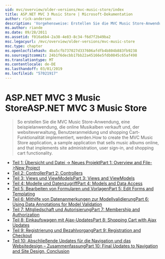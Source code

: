 ```yaml
---
uid: mvc/overview/older-versions/mvc-music-store/index
title: ASP.NET MVC 3 Music Store | Microsoft-Dokumentation
author: rick-anderson
description: 'Vorgehensweise: Erstellen Sie die MVC Music Store-Anwendung, eine beispielanwendung, die online Musikalben verkauft und websiteverwaltung Benutzeranmeldung, implementiert, eine...'
ms.author: riande
ms.date: 09/28/2011
ms.assetid: f016a6b4-2a38-4e83-8c34-f6d7f2b49ba2
msc.legacyurl: /mvc/overview/older-versions/mvc-music-store
msc.type: chapter
ms.openlocfilehash: 4ba5cfb737027d337606afdfb4b804b883fb9238
ms.sourcegitcommit: 24b1f6decbb17bb22a45166e5fdb0845c65af498
ms.translationtype: MT
ms.contentlocale: de-DE
ms.lasthandoff: 03/01/2019
ms.locfileid: "57021917"
---
```

<a name="aspnet-mvc-3-music-store"></a><span data-ttu-id="f9a4f-103">ASP.NET MVC 3 Music Store</span><span class="sxs-lookup"><span data-stu-id="f9a4f-103">ASP.NET MVC 3 Music Store</span></span>
====================
> <span data-ttu-id="f9a4f-104">So erstellen Sie die MVC Music Store-Anwendung, eine beispielanwendung, die online Musikalben verkauft und, der websiteverwaltung, Benutzeranmeldung und shopping Cart-Funktionalität implementiert, werden.</span><span class="sxs-lookup"><span data-stu-id="f9a4f-104">How to create the MVC Music Store application, a sample application that sells music albums online, and that implements site administration, user sign-in, and shopping cart functionality.</span></span>


- [<span data-ttu-id="f9a4f-105">Teil 1: Übersicht und Datei -> Neues Projekt</span><span class="sxs-lookup"><span data-stu-id="f9a4f-105">Part 1: Overview and File->New Project</span></span>](mvc-music-store-part-1.md)
- [<span data-ttu-id="f9a4f-106">Teil 2: Controller</span><span class="sxs-lookup"><span data-stu-id="f9a4f-106">Part 2: Controllers</span></span>](mvc-music-store-part-2.md)
- [<span data-ttu-id="f9a4f-107">Teil 3: Views und ViewModels</span><span class="sxs-lookup"><span data-stu-id="f9a4f-107">Part 3: Views and ViewModels</span></span>](mvc-music-store-part-3.md)
- [<span data-ttu-id="f9a4f-108">Teil 4: Modelle und Datenzugriff</span><span class="sxs-lookup"><span data-stu-id="f9a4f-108">Part 4: Models and Data Access</span></span>](mvc-music-store-part-4.md)
- [<span data-ttu-id="f9a4f-109">Teil 5: Bearbeiten von Formularen und Vorlagen</span><span class="sxs-lookup"><span data-stu-id="f9a4f-109">Part 5: Edit Forms and Templating</span></span>](mvc-music-store-part-5.md)
- [<span data-ttu-id="f9a4f-110">Teil 6: Mithilfe von Datenanmerkungen zur Modellvalidierung</span><span class="sxs-lookup"><span data-stu-id="f9a4f-110">Part 6: Using Data Annotations for Model Validation</span></span>](mvc-music-store-part-6.md)
- [<span data-ttu-id="f9a4f-111">Teil 7: Mitgliedschaft und Autorisierung</span><span class="sxs-lookup"><span data-stu-id="f9a4f-111">Part 7: Membership and Authorization</span></span>](mvc-music-store-part-7.md)
- [<span data-ttu-id="f9a4f-112">Teil 8: Einkaufswagen mit Ajax-Updates</span><span class="sxs-lookup"><span data-stu-id="f9a4f-112">Part 8: Shopping Cart with Ajax Updates</span></span>](mvc-music-store-part-8.md)
- [<span data-ttu-id="f9a4f-113">Teil 9: Registrierung und Bezahlvorgang</span><span class="sxs-lookup"><span data-stu-id="f9a4f-113">Part 9: Registration and Checkout</span></span>](mvc-music-store-part-9.md)
- [<span data-ttu-id="f9a4f-114">Teil 10: Abschließende Updates für die Navigation und das Websitedesign – Zusammenfassung</span><span class="sxs-lookup"><span data-stu-id="f9a4f-114">Part 10: Final Updates to Navigation and Site Design, Conclusion</span></span>](mvc-music-store-part-10.md)
